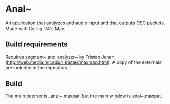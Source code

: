 # Anal~
An application that analyzes and audio input and that outputs OSC packets. Made with Cyling '74's Max.

## Build requirements

Requires segment~ and analyzer~ by Tristan Jehan (http://web.media.mit.edu/~tristan/maxmsp.html). A copy of the externals are included in the repository.

## Build

The main patcher is _anal~.maxpat, but the main window is anal~.maxpat.
